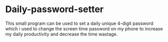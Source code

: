 # Daily-password-setter
This small program can be used to set a daily unique 4-digit password which i used to change the screen time password on my phone to increase my daily productivity and decrease the time wastage.
